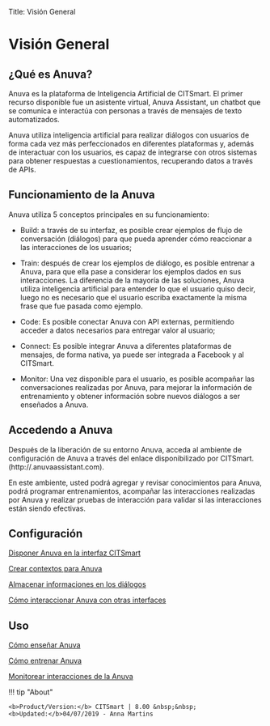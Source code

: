 Title: Visión General
# Visión General

## ¿Qué es Anuva?

Anuva es la plataforma de Inteligencia Artificial de CITSmart. El primer recurso disponible fue un asistente virtual, Anuva Assistant, un chatbot que se comunica e interactúa con personas a través de mensajes de texto automatizados. 

Anuva utiliza inteligencia artificial para realizar diálogos con usuarios de forma cada vez más perfeccionados en diferentes plataformas y, además de interactuar con los usuarios, es capaz de integrarse con otros sistemas para obtener respuestas a cuestionamientos, recuperando datos a través de APIs.

## Funcionamiento de la Anuva

Anuva utiliza 5 conceptos principales en su funcionamiento:

* Build: a través de su interfaz, es posible crear ejemplos de flujo de conversación (diálogos) para que pueda aprender cómo reaccionar a las interacciones de los usuarios;

* Train: después de crear los ejemplos de diálogo, es posible entrenar a Anuva, para que ella pase a considerar los ejemplos dados en sus interacciones. La diferencia de la mayoría de las soluciones, Anuva utiliza inteligencia artificial para entender lo que el usuario quiso decir, luego no es necesario que el usuario escriba exactamente la misma frase que fue pasada como ejemplo.

* Code: Es posible conectar Anuva con API externas, permitiendo acceder a datos necesarios para entregar valor al usuario;

* Connect: Es posible integrar Anuva a diferentes plataformas de mensajes, de forma nativa, ya puede ser integrada a Facebook y al CITSmart.

* Monitor: Una vez disponible para el usuario, es posible acompañar las conversaciones realizadas por Anuva, para mejorar la información de entrenamiento y obtener información sobre nuevos diálogos a ser enseñados a Anuva. 

## Accedendo a Anuva

Después de la liberación de su entorno Anuva, acceda al ambiente de configuración de Anuva a través del enlace disponibilizado por CITSmart. (http://<Su-Instancia>.anuvaassistant.com).

En este ambiente, usted podrá agregar y revisar conocimientos para Anuva, podrá programar entrenamientos, acompañar las interacciones realizadas por Anuva y realizar pruebas de interacción para validar si las interacciones están siendo efectivas.


## Configuración

[Disponer Anuva en la interfaz CITSmart](/es-es/anuva/configuration/anuva-citsmart.html)

[Crear contextos para Anuva](/es-es/anuva/configuration/context-anuva.html)

[Almacenar informaciones en los diálogos](/es-es/anuva/configuration/store-dialog-anuva.html)

[Cómo interaccionar Anuva con otras interfaces](/es-es/anuva/configuration/interact-anuva.html)

## Uso

[Cómo enseñar Anuva](/es-es/anuva/use/teach-anuva.html)

[Cómo entrenar Anuva](/es-es/anuva/use/trainning-anuva.html)

[Monitorear interacciones de la Anuva](/es-es/anuva/use/monitoring-anuva.html)


!!! tip "About"

    <b>Product/Version:</b> CITSmart | 8.00 &nbsp;&nbsp;
    <b>Updated:</b>04/07/2019 - Anna Martins

